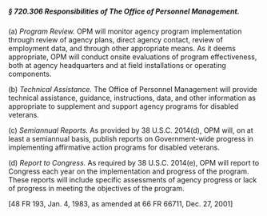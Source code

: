 ##### § 720.306 Responsibilities of The Office of Personnel Management. #####

(a) *Program Review.* OPM will monitor agency program implementation through review of agency plans, direct agency contact, review of employment data, and through other appropriate means. As it deems appropriate, OPM will conduct onsite evaluations of program effectiveness, both at agency headquarters and at field installations or operating components.

(b) *Technical Assistance.* The Office of Personnel Management will provide technical assistance, guidance, instructions, data, and other information as appropriate to supplement and support agency programs for disabled veterans.

(c) *Semiannual Reports.* As provided by 38 U.S.C. 2014(d), OPM will, on at least a semiannual basis, publish reports on Government-wide progress in implementing affirmative action programs for disabled veterans.

(d) *Report to Congress.* As required by 38 U.S.C. 2014(e), OPM will report to Congress each year on the implementation and progress of the program. These reports will include specific assessments of agency progress or lack of progress in meeting the objectives of the program.

[48 FR 193, Jan. 4, 1983, as amended at 66 FR 66711, Dec. 27, 2001]